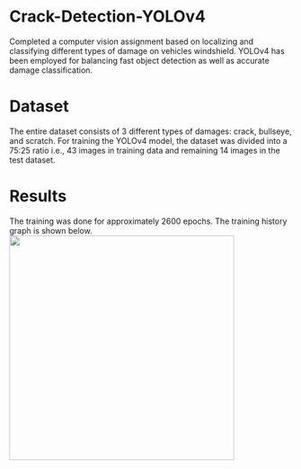# Crack-Detection-YOLOv4
Completed a computer vision assignment based on localizing and classifying different types of damage on vehicles windshield. YOLOv4 has been employed for balancing fast object detection as well as accurate damage classification.
# Dataset
The entire dataset consists of 3 different types of damages: crack, bullseye, and scratch. For training the YOLOv4 model, the dataset was divided into a 75:25 ratio i.e., 43 images in training data and remaining 14 images in the test dataset.
# Results
The training was done for approximately 2600 epochs. The training history graph is shown below.
<img src="https://raw.githubusercontent.com/Vivek-23-Titan/Crack-Detection-YOLOv4/images/Final_History.png" width=400>
